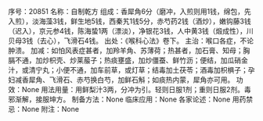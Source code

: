 序号：20851
名称：自制乾方
组成：香犀角6分（磨冲，入煎则用1钱，绵包，先入煎），淡海藻3钱，鲜生地5钱，西秦艽1钱5分，赤芍药2钱（酒炒），嫩钩藤3钱（迟入），京元参4钱，陈海蛰1两（漂淡），净银花3钱，人中黄3钱（煅成性），川贝母3钱（去心），飞滑石4钱。
出处：《喉科心法》卷下。
主治：喉口各症，不论肿溃。
加减：如怕风表症甚者，加羚羊角、苏薄荷；热甚者，加石膏、知母；胸膈不通，加炒枳壳、炒莱菔子；热痰壅盛，加炒僵蚕、鲜竹沥；便结，加瓜硝金汁，或清宁丸；小便不通，加车前草，或灯草；结毒加土茯苓；酒毒加枳椇子；孕妇减香犀角、飞滑石、赤芍换白芍，加鲜石斛；如痰热内蒙，犀角亦可用。
功效：None
用法用量：用鲜梨汁3两，分冲为引。轻则日服1剂；重则日服2剂。毒邪渐解，接服坤方。
制备方法：None
临床应用：None
各家论述：None
用药禁忌：None
附注：None
